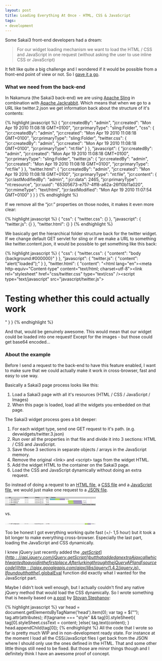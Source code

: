 ```yaml
---
layout: post
title: Loading Everything At Once - HTML, CSS & JavaScript
tags:
- development
---
```


Some Sakai3 front-end developers had a dream:

> For our widget loading mechanism we want to load the HTML / CSS and JavaScript in one request (without asking the user to use inline CSS or JavaScript)

It felt like quite a big challenge and I wondered if it would be possible from a front-end point of view or not. So I [gave it a go](http://christianv.github.com/everythingatonce/index.html).

### What we need from the back-end

In Nakamura (the Sakai3 back-end) we are using [Apache Sling](http://sling.apache.org/site/index.html) in combination with [Apache Jackrabbit](http://jackrabbit.apache.org/). Which means that when we go to a URL like twitter.2.json we get information back about the structure of it's contents:


{% highlight javascript %}
{
    "jcr:createdBy": "admin",
    "jcr:created": "Mon Apr 19 2010 11:08:18 GMT+0100",
    "jcr:primaryType": "sling:Folder",
    "css": {
        "jcr:createdBy": "admin",
        "jcr:created": "Mon Apr 19 2010 11:08:18 GMT+0100",
        "jcr:primaryType": "sling:Folder",
        "twitter.css": {
            "jcr:createdBy": "admin",
            "jcr:created": "Mon Apr 19 2010 11:08:18 GMT+0100",
            "jcr:primaryType": "nt:file"
        }
    },
    "javascript": {
        "jcr:createdBy": "admin",
        "jcr:created": "Mon Apr 19 2010 11:08:18 GMT+0100",
        "jcr:primaryType": "sling:Folder",
        "twitter.js": {
            "jcr:createdBy": "admin",
            "jcr:created": "Mon Apr 19 2010 11:08:18 GMT+0100",
            "jcr:primaryType": "nt:file"
        }
    },
    "twitter.html": {
        "jcr:createdBy": "admin",
        "jcr:created": "Mon Apr 19 2010 11:08:18 GMT+0100",
        "jcr:primaryType": "nt:file",
        "jcr:content": {
            "jcr:lastModifiedBy": "admin",
            ":jcr:data": 2465,
            "jcr:primaryType": "nt:resource",
            "jcr:uuid": "65305673-e757-4ff8-a62a-26f10b11a020",
            "jcr:mimeType": "text/html",
            "jcr:lastModified": "Mon Apr 19 2010 11:07:54 GMT+0100"
        }
    }
}
{% endhighlight %}

If we remove all the “jcr:” properties on those nodes, it makes it even more clear:

{% highlight javascript %}
{
    "css": {
        "twitter.css": {}
    },
    "javascript": {
        "twitter.js": {}
    },
    "twitter.html": {}
}
{% endhighlight %}

We basically get the hierarchical folder structure back for the twitter widget. If we change default GET servlet for sling or if we make a URL to something like twitter.content.json, it would be possible to get something like this back:

{% highlight javascript %}
{
    "css": {
        "twitter.css": {
            "content": "body {background:#000000}"
        }
    },
    "javascript": {
        "twitter.js": {
            "content": "alert(\"loaded\");"
        }
    },
    "twitter.html": {
        "content": "<!DOCTYPE html><html lang=\"en\"><head><meta http-equiv=\"Content-type\" content=\"text/html; charset=utf-8\"><title>Loaded page</title><link rel=\"stylesheet\" href=\"css/twitter.css\" type=\"text/css\" /><script type=\"text/javascript\" src=\"javascript/twitter.js\"></script></head><body><h1>Testing whether this could actually work</h1></body></html>"
    }
}
{% endhighlight %}

And that, would be genuinely awesome. This would mean that our widget could be loaded into one request! Except for the images – but those could get base64 encoded…

### About the example

Before I send a request to the back-end to have this feature enabled, I want to make sure that we could actually make it work in cross-browser, fast and easy to use way.

Basically a Sakai3 page process looks like this:

1. Load a Sakai3 page with all it's resources (HTML / CSS / JavaScript / Images)
2. When this page is loaded, load all the widgets you embedded on that page.

The Sakai3 widget process goes a bit deeper:

1. For each widget type, send one GET request to it's path. (e.g. devwidgets/twitter.3.json)
2. Run over all the properties in that file and divide it into 3 sections: HTML / CSS and JavaScript.
3. Save those 3 sections in separate objects / arrays in the JavaScript memory.
4. Remove the original &lt;link&gt; and &lt;script&gt; tags from the widget HTML.
5. Add the widget HTML to the container on the Sakai3 page.
6. Load the CSS and JavaScript dynamically without doing an extra request.

So instead of doing a request to an [HTML file](http://christianv.github.com/everythingatonce/loaded.html), a [CSS file](http://christianv.github.com/everythingatonce/css/loaded.css) and a [JavaScript file](http://christianv.github.com/everythingatonce/javascript/loaded.js), we would just make one request to a [JSON file](http://christianv.github.com/everythingatonce/json/widget.json).

[![Doing the requests separately](/img/2010-04-25-perf1.png)](/img/2010-04-25-perf1_b.png)

vs.

[![Doing everything in one request](/img/2010-04-25-perf2.png)](/img/2010-04-25-perf2_b.png)


Too be honest I got everything working quite fast (+/- 1,5 hour) but it took a bit longer to make everything cross-browser. Especially the last part, loading the JavaScript and CSS dynamically.

I knew jQuery just recently added the [$.getScript](http://api.jquery.com/jQuery.getScript/) but that added an extra Ajax call which I wanted to avoid in the first place. After lurking through the jQuery API and [source code](http://ajax.googleapis.com/ajax/libs/jquery/1.4.2/jquery.js), I found out that the [$.globalEval](http://api.jquery.com/jQuery.globalEval/) function did exactly what I wanted for the JavaScript part.

Maybe I didn't look well enough, but I actually couldn't find any native jQuery method that would load the CSS dynamically. So I wrote something that is heavily based on [a post](http://www.phpied.com/dynamic-script-and-style-elements-in-ie/) by [Stoyan Stephanov](http://www.phpied.com/):

{% highlight javascript %}
var head = document.getElementsByTagName('head').item(0);
var tag = $("<link/>");
tag.attr(attributes);
if(tagname === "style" && tag[0].styleSheet){
    tag[0].styleSheet.cssText = content;
}else{
    tag.text(content);
}
head.appendChild(tag[0]);
{% endhighlight %}
All the code that I wrote so far is pretty much WIP and in non-development ready state. For instance at the moment I load all the CSS/JavaScript files I get back from the JSON where I should only use the ones defined in the HTML. That and some other little things still need to be fixed. But those are minor things though and I definitely think I have an awesome proof of concept.
